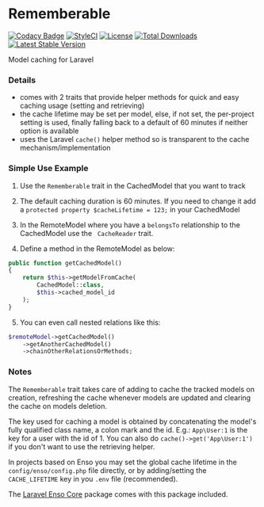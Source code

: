 # Rememberable
[![Codacy Badge](https://api.codacy.com/project/badge/Grade/2eba208ec82d485786715915ec75f8bf)](https://www.codacy.com/app/laravel-enso/Rememberable?utm_source=github.com&amp;utm_medium=referral&amp;utm_content=laravel-enso/Rememberable&amp;utm_campaign=Badge_Grade)
[![StyleCI](https://styleci.io/repos/90758167/shield?branch=master)](https://styleci.io/repos/90758167)
[![License](https://poser.pugx.org/laravel-enso/rememberable/license)](https://packagist.org/packages/laravel-enso/rememberable)
[![Total Downloads](https://poser.pugx.org/laravel-enso/rememberable/downloads)](https://packagist.org/packages/laravel-enso/rememberable)
[![Latest Stable Version](https://poser.pugx.org/laravel-enso/rememberable/version)](https://packagist.org/packages/laravel-enso/rememberable)

Model caching for Laravel

### Details

- comes with 2 traits that provide helper methods for quick and easy caching usage (setting and retrieving)
- the cache lifetime may be set per model, else, if not set, the per-project setting is used, finally falling back to a default of 60 minutes if neither option is available
- uses the Laravel `cache()` helper method so is transparent to the cache mechanism/implementation

### Simple Use Example

1. Use the `Rememberable` trait in the CachedModel that you want to track

2. The default caching duration is 60 minutes. If you need to change it add a `protected property $cacheLifetime = 123;` in your CachedModel

3. In the RemoteModel where you have a `belongsTo` relationship to the CachedModel use the ` CacheReader` trait.

4. Define a method in the RemoteModel as below:

```php
public function getCachedModel()
{
    return $this->getModelFromCache(
        CachedModel::class,
        $this->cached_model_id
    );
}
```

5. You can even call nested relations like this:

```php
$remoteModel->getCachedModel()
    ->getAnotherCachedModel()
    ->chainOtherRelationsOrMethods;
```

### Notes

The `Rememberable` trait takes care of adding to cache the tracked models on creation, refreshing the cache whenever models are updated and clearing the cache on models deletion.

The key used for caching a model is obtained by concatenating the model's fully qualified class name, a colon mark and the id. E.g.: `App\User:1` is the key for a user with the id of 1. You can also do `cache()->get('App\User:1')` if you don't want to use the retrieving helper.

In projects based on Enso you may set the global cache lifetime in the `config/enso/config.php` file directly, or
by adding/setting the `CACHE_LIFETIME` key in you `.env` file (recommended).

The [Laravel Enso Core](https://github.com/laravel-enso/Core) package comes with this package included.